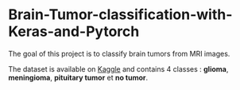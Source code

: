# Brain-Tumor-classification-with-Keras-and-Pytorch

The goal of this project is to classify brain tumors from MRI images.

The dataset is available on [Kaggle](https://www.kaggle.com/datasets/sartajbhuvaji/brain-tumor-classification-mri/data) and contains 4 classes : **glioma**, **meningioma**, **pituitary tumor** et **no tumor**.
